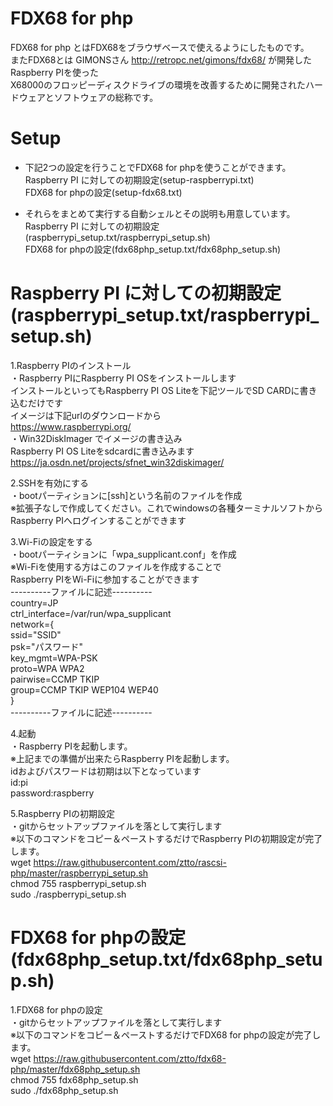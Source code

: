 # FDX68 for php

FDX68 for php とはFDX68をブラウザベースで使えるようにしたものです。<br>
またFDX68とは GIMONSさん http://retropc.net/gimons/fdx68/ が開発したRaspberry PIを使った<br>
X68000のフロッピーディスクドライブの環境を改善するために開発されたハードウェアとソフトウェアの総称です。<br>

# Setup
* 下記2つの設定を行うことでFDX68 for phpを使うことができます。<br>
 Raspberry PI に対しての初期設定(setup-raspberrypi.txt)<br>
 FDX68 for phpの設定(setup-fdx68.txt)<br>

* それらをまとめて実行する自動シェルとその説明も用意しています。<br>
 Raspberry PI に対しての初期設定(raspberrypi_setup.txt/raspberrypi_setup.sh)<br>
 FDX68 for phpの設定(fdx68php_setup.txt/fdx68php_setup.sh)<br>

# Raspberry PI に対しての初期設定(raspberrypi_setup.txt/raspberrypi_setup.sh)<br>
1.Raspberry PIのインストール<br>
・Raspberry PIにRaspberry PI OSをインストールします<br>
  インストールといってもRaspberry PI OS Liteを下記ツールでSD CARDに書き込むだけです<br>
  イメージは下記urlのダウンロードから<br>
  https://www.raspberrypi.org/<br>
・Win32DiskImager でイメージの書き込み<br>
  Raspberry PI OS Liteをsdcardに書き込みます<br>
  https://ja.osdn.net/projects/sfnet_win32diskimager/<br>


2.SSHを有効にする<br>
・bootパーティションに[ssh]という名前のファイルを作成<br>
 ※拡張子なしで作成してください。これでwindowsの各種ターミナルソフトから<br>
   Raspberry PIへログインすることができます<br>

3.Wi-Fiの設定をする<br>
・bootパーティションに「wpa_supplicant.conf」を作成<br>
 ※Wi-Fiを使用する方はこのファイルを作成することで<br>
   Raspberry PIをWi-Fiに参加することができます<br>
----------ファイルに記述----------<br>
country=JP<br>
ctrl_interface=/var/run/wpa_supplicant<br>
network={<br>
    ssid="SSID"<br>
    psk="パスワード"<br>
    key_mgmt=WPA-PSK<br>
    proto=WPA WPA2<br>
    pairwise=CCMP TKIP<br>
    group=CCMP TKIP WEP104 WEP40<br>
}<br>
----------ファイルに記述----------<br>

4.起動<br>
・Raspberry PIを起動します。<br>
 ※上記までの準備が出来たらRaspberry PIを起動します。<br>
   idおよびパスワードは初期は以下となっています<br>
id:pi<br>
password:raspberry<br>

5.Raspberry PIの初期設定<br>
・gitからセットアップファイルを落として実行します<br>
 ※以下のコマンドをコピー＆ペーストするだけでRaspberry PIの初期設定が完了します。<br>
wget https://raw.githubusercontent.com/ztto/rascsi-php/master/raspberrypi_setup.sh<br>
chmod 755 raspberrypi_setup.sh<br>
sudo ./raspberrypi_setup.sh<br>


# FDX68 for phpの設定(fdx68php_setup.txt/fdx68php_setup.sh)<br>
1.FDX68 for phpの設定<br>
・gitからセットアップファイルを落として実行します<br>
 ※以下のコマンドをコピー＆ペーストするだけでFDX68 for phpの設定が完了します。<br>
wget https://raw.githubusercontent.com/ztto/fdx68-php/master/fdx68php_setup.sh<br>
chmod 755 fdx68php_setup.sh<br>
sudo ./fdx68php_setup.sh<br>
